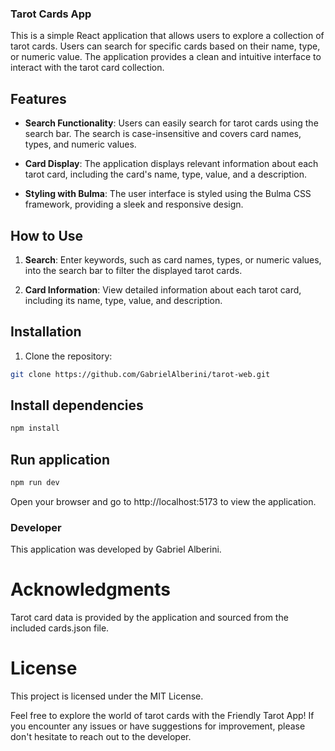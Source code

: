 ### Tarot Cards App

This is a simple React application that allows users to explore a collection of tarot cards. Users can search for specific cards based on their name, type, or numeric value. The application provides a clean and intuitive interface to interact with the tarot card collection.

## Features

- **Search Functionality**: Users can easily search for tarot cards using the search bar. The search is case-insensitive and covers card names, types, and numeric values.

- **Card Display**: The application displays relevant information about each tarot card, including the card's name, type, value, and a description.

- **Styling with Bulma**: The user interface is styled using the Bulma CSS framework, providing a sleek and responsive design.

## How to Use

1. **Search**: Enter keywords, such as card names, types, or numeric values, into the search bar to filter the displayed tarot cards.

2. **Card Information**: View detailed information about each tarot card, including its name, type, value, and description.

## Installation

1. Clone the repository:

```bash
git clone https://github.com/GabrielAlberini/tarot-web.git
```

## Install dependencies

```bash
npm install
```

## Run application

```bash
npm run dev
```

Open your browser and go to http://localhost:5173 to view the application.

### Developer

This application was developed by Gabriel Alberini.

# Acknowledgments

Tarot card data is provided by the application and sourced from the included cards.json file.

# License

This project is licensed under the MIT License.

Feel free to explore the world of tarot cards with the Friendly Tarot App! If you encounter any issues or have suggestions for improvement, please don't hesitate to reach out to the developer.

